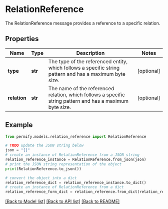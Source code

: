 # RelationReference

The RelationReference message provides a reference to a specific relation.

## Properties

Name | Type | Description | Notes
------------ | ------------- | ------------- | -------------
**type** | **str** | The type of the referenced entity, which follows a specific string pattern and has a maximum byte size. | [optional] 
**relation** | **str** | The name of the referenced relation, which follows a specific string pattern and has a maximum byte size. | [optional] 

## Example

```python
from permify.models.relation_reference import RelationReference

# TODO update the JSON string below
json = "{}"
# create an instance of RelationReference from a JSON string
relation_reference_instance = RelationReference.from_json(json)
# print the JSON string representation of the object
print(RelationReference.to_json())

# convert the object into a dict
relation_reference_dict = relation_reference_instance.to_dict()
# create an instance of RelationReference from a dict
relation_reference_form_dict = relation_reference.from_dict(relation_reference_dict)
```
[[Back to Model list]](../README.md#documentation-for-models) [[Back to API list]](../README.md#documentation-for-api-endpoints) [[Back to README]](../README.md)


